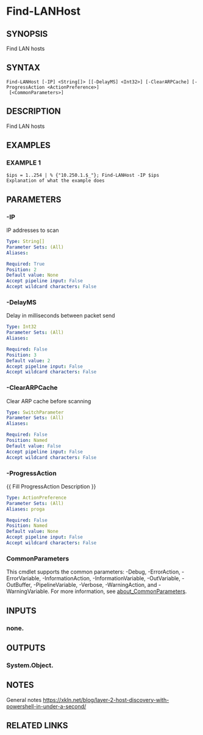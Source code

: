 # Find-LANHost

## SYNOPSIS
Find LAN hosts

## SYNTAX

```
Find-LANHost [-IP] <String[]> [[-DelayMS] <Int32>] [-ClearARPCache] [-ProgressAction <ActionPreference>]
 [<CommonParameters>]
```

## DESCRIPTION
Find LAN hosts

## EXAMPLES

### EXAMPLE 1
```
$ips = 1..254 | % {"10.250.1.$_"}; Find-LANHost -IP $ips
Explanation of what the example does
```

## PARAMETERS

### -IP
IP addresses to scan

```yaml
Type: String[]
Parameter Sets: (All)
Aliases:

Required: True
Position: 2
Default value: None
Accept pipeline input: False
Accept wildcard characters: False
```

### -DelayMS
Delay in milliseconds between packet send

```yaml
Type: Int32
Parameter Sets: (All)
Aliases:

Required: False
Position: 3
Default value: 2
Accept pipeline input: False
Accept wildcard characters: False
```

### -ClearARPCache
Clear ARP cache before scanning

```yaml
Type: SwitchParameter
Parameter Sets: (All)
Aliases:

Required: False
Position: Named
Default value: False
Accept pipeline input: False
Accept wildcard characters: False
```

### -ProgressAction
{{ Fill ProgressAction Description }}

```yaml
Type: ActionPreference
Parameter Sets: (All)
Aliases: proga

Required: False
Position: Named
Default value: None
Accept pipeline input: False
Accept wildcard characters: False
```

### CommonParameters
This cmdlet supports the common parameters: -Debug, -ErrorAction, -ErrorVariable, -InformationAction, -InformationVariable, -OutVariable, -OutBuffer, -PipelineVariable, -Verbose, -WarningAction, and -WarningVariable. For more information, see [about_CommonParameters](http://go.microsoft.com/fwlink/?LinkID=113216).

## INPUTS

### none.
## OUTPUTS

### System.Object.
## NOTES
General notes
https://xkln.net/blog/layer-2-host-discovery-with-powershell-in-under-a-second/

## RELATED LINKS
